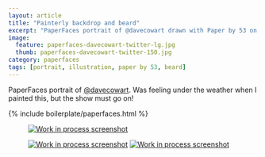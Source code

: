 ```yaml
---
layout: article
title: "Painterly backdrop and beard"
excerpt: "PaperFaces portrait of @davecowart drawn with Paper by 53 on an iPad."
image: 
  feature: paperfaces-davecowart-twitter-lg.jpg
  thumb: paperfaces-davecowart-twitter-150.jpg
category: paperfaces
tags: [portrait, illustration, paper by 53, beard]
---
```


PaperFaces portrait of [@davecowart](http://twitter.com/davecowart). Was feeling under the weather when I painted this, but the show must go on!

{% include boilerplate/paperfaces.html %}

<figure>
	<a href="{{ site.url }}/images/paperfaces-davecowart-process-1-lg.jpg"><img src="{{ site.url }}/images/paperfaces-davecowart-process-1-600.jpg" alt="Work in process screenshot"></a>
</figure>

<figure class="half">
	<a href="{{ site.url }}/images/paperfaces-davecowart-process-2-lg.jpg"><img src="{{ site.url }}/images/paperfaces-davecowart-process-2-600.jpg" alt="Work in process screenshot"></a>
	<a href="{{ site.url }}/images/paperfaces-davecowart-process-3-lg.jpg"><img src="{{ site.url }}/images/paperfaces-davecowart-process-3-600.jpg" alt="Work in process screenshot"></a>
</figure>